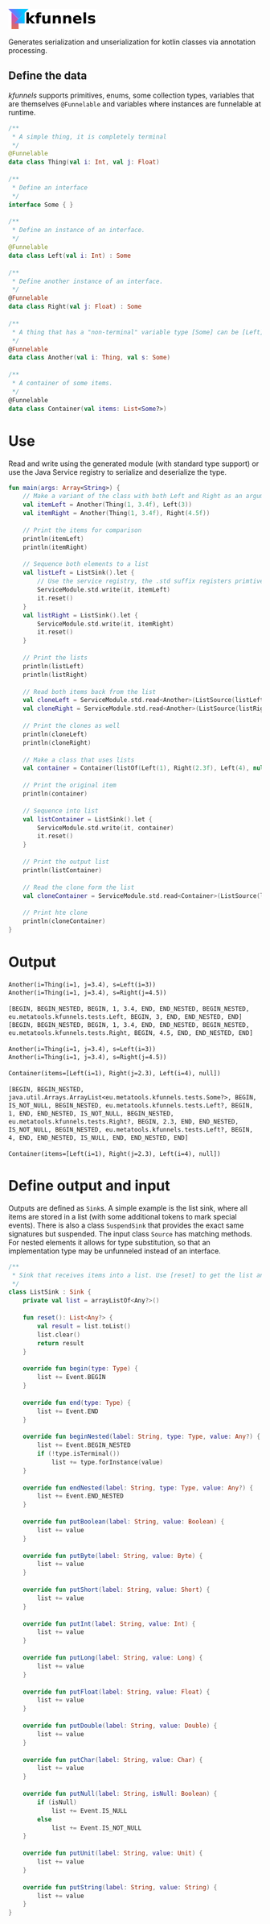 ![kfunnels](https://raw.githubusercontent.com/lukashaertel/kfunnels/resource/kfunnels_logo_small_text.png)

Generates serialization and unserialization for kotlin classes via annotation processing.


## Define the data

*kfunnels* supports primitives, enums, some collection types, variables that are themselves `@Funnelable` and variables where instances are funnelable at runtime.

```kotlin
/**
 * A simple thing, it is completely terminal
 */
@Funnelable
data class Thing(val i: Int, val j: Float)

/**
 * Define an interface
 */
interface Some { }

/**
 * Define an instance of an interface.
 */
@Funnelable
data class Left(val i: Int) : Some

/**
 * Define another instance of an interface.
 */
@Funnelable
data class Right(val j: Float) : Some

/**
 * A thing that has a "non-terminal" variable type [Some] can be [Left] or [Right].
 */
@Funnelable
data class Another(val i: Thing, val s: Some)

/**
 * A container of some items.
 */
@Funnelable
data class Container(val items: List<Some?>)
```

# Use

Read and write using the generated module (with standard type support) or use the Java Service
registry to serialize and deserialize the type.

```kotlin
fun main(args: Array<String>) {
    // Make a variant of the class with both Left and Right as an argument
    val itemLeft = Another(Thing(1, 3.4f), Left(3))
    val itemRight = Another(Thing(1, 3.4f), Right(4.5f))

    // Print the items for comparison
    println(itemLeft)
    println(itemRight)

    // Sequence both elements to a list
    val listLeft = ListSink().let {
        // Use the service registry, the .std suffix registers primtive types
        ServiceModule.std.write(it, itemLeft)
        it.reset()
    }
    val listRight = ListSink().let {
        ServiceModule.std.write(it, itemRight)
        it.reset()
    }

    // Print the lists
    println(listLeft)
    println(listRight)

    // Read both items back from the list
    val cloneLeft = ServiceModule.std.read<Another>(ListSource(listLeft))
    val cloneRight = ServiceModule.std.read<Another>(ListSource(listRight))

    // Print the clones as well
    println(cloneLeft)
    println(cloneRight)

    // Make a class that uses lists
    val container = Container(listOf(Left(1), Right(2.3f), Left(4), null))

    // Print the original item
    println(container)

    // Sequence into list
    val listContainer = ListSink().let {
        ServiceModule.std.write(it, container)
        it.reset()
    }

    // Print the output list
    println(listContainer)

    // Read the clone form the list
    val cloneContainer = ServiceModule.std.read<Container>(ListSource(listContainer))

    // Print hte clone
    println(cloneContainer)
}
```

# Output

```text
Another(i=Thing(i=1, j=3.4), s=Left(i=3))
Another(i=Thing(i=1, j=3.4), s=Right(j=4.5))

[BEGIN, BEGIN_NESTED, BEGIN, 1, 3.4, END, END_NESTED, BEGIN_NESTED, eu.metatools.kfunnels.tests.Left, BEGIN, 3, END, END_NESTED, END]
[BEGIN, BEGIN_NESTED, BEGIN, 1, 3.4, END, END_NESTED, BEGIN_NESTED, eu.metatools.kfunnels.tests.Right, BEGIN, 4.5, END, END_NESTED, END]

Another(i=Thing(i=1, j=3.4), s=Left(i=3))
Another(i=Thing(i=1, j=3.4), s=Right(j=4.5))

Container(items=[Left(i=1), Right(j=2.3), Left(i=4), null])

[BEGIN, BEGIN_NESTED, java.util.Arrays.ArrayList<eu.metatools.kfunnels.tests.Some?>, BEGIN, IS_NOT_NULL, BEGIN_NESTED, eu.metatools.kfunnels.tests.Left?, BEGIN, 1, END, END_NESTED, IS_NOT_NULL, BEGIN_NESTED, eu.metatools.kfunnels.tests.Right?, BEGIN, 2.3, END, END_NESTED, IS_NOT_NULL, BEGIN_NESTED, eu.metatools.kfunnels.tests.Left?, BEGIN, 4, END, END_NESTED, IS_NULL, END, END_NESTED, END]

Container(items=[Left(i=1), Right(j=2.3), Left(i=4), null])
```

# Define output and input
Outputs are defined as `Sink`s. A simple example is the list sink, where all items are stored in a list (with some additional tokens to mark special events). There is also a class `SuspendSink` that provides the exact same signatures but suspended. The input class `Source` has matching methods. For nested elements it allows for type substitution, so that an implementation type may be unfunneled instead of an interface.

```kotlin
/**
 * Sink that receives items into a list. Use [reset] to get the list and reset the buffer.
 */
class ListSink : Sink {
    private val list = arrayListOf<Any?>()

    fun reset(): List<Any?> {
        val result = list.toList()
        list.clear()
        return result
    }

    override fun begin(type: Type) {
        list += Event.BEGIN
    }

    override fun end(type: Type) {
        list += Event.END
    }

    override fun beginNested(label: String, type: Type, value: Any?) {
        list += Event.BEGIN_NESTED
        if (!type.isTerminal())
            list += type.forInstance(value)
    }

    override fun endNested(label: String, type: Type, value: Any?) {
        list += Event.END_NESTED
    }

    override fun putBoolean(label: String, value: Boolean) {
        list += value
    }

    override fun putByte(label: String, value: Byte) {
        list += value
    }

    override fun putShort(label: String, value: Short) {
        list += value
    }

    override fun putInt(label: String, value: Int) {
        list += value
    }

    override fun putLong(label: String, value: Long) {
        list += value
    }

    override fun putFloat(label: String, value: Float) {
        list += value
    }

    override fun putDouble(label: String, value: Double) {
        list += value
    }

    override fun putChar(label: String, value: Char) {
        list += value
    }

    override fun putNull(label: String, isNull: Boolean) {
        if (isNull)
            list += Event.IS_NULL
        else
            list += Event.IS_NOT_NULL
    }

    override fun putUnit(label: String, value: Unit) {
        list += value
    }

    override fun putString(label: String, value: String) {
        list += value
    }
}
```
